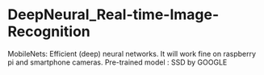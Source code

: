 # DeepNeural_Real-time-Image-Recognition
MobileNets: Efficient (deep) neural networks. It will work fine on raspberry pi and smartphone cameras. Pre-trained model : SSD by GOOGLE  
